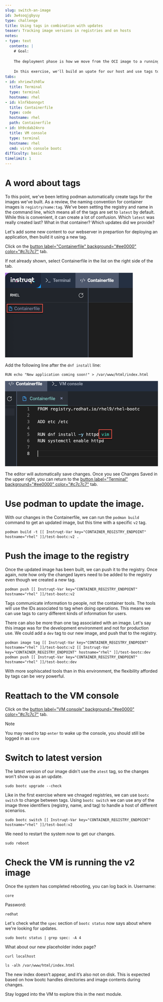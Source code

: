 ```yaml
---
slug: switch-an-image
id: 3w4soqjgbyuy
type: challenge
title: Using tags in combination with updates
teaser: Tracking image versions in registries and on hosts
notes:
- type: text
  contents: |
    # Goal:

    The deployment phase is how we move from the OCI image to a running host. This is essentially an installation but with a slight variation in tools. This only needs to be done once in the lifetime of a host. We'll look at how updates operate later.

    In this exercise, we'll build an upate for our host and use tags to convey some additional information for admins and users.
tabs:
- id: xhriew7zh0lw
  title: Terminal
  type: terminal
  hostname: rhel
- id: klnfkbonngvt
  title: Containerfile
  type: code
  hostname: rhel
  path: Containerfile
- id: bh9cdab24nro
  title: VM console
  type: terminal
  hostname: rhel
  cmd: virsh console bootc
difficulty: basic
timelimit: 1
---
```

A word about tags
===

To this point, we've been letting podman automatically create tags for the images we've built. As a review, the naming convention for container images is `registry/name:tag`. We've been setting the registry and name in the command line, which means all of the tags are set to `latest` by default. While this is convenient, it can create a lot of confusion. Which `latest` was really created last? What in that container? Which updates did we provide?

Let's add some new content to our webserver in prepartion for deploying an application, then build it using a new tag.

Click on the [button label="Containerfile" background="#ee0000" color="#c7c7c7"](tab-1) tab.

If not already shown, select Containerfile in the list on the right side of the tab.

![](../assets/containerfile_scripteditor.png)


Add the following line after the `dnf install` line:

````
RUN echo "New application coming soon!" > /var/www/html/index.html
````

![](../assets/containerfile_add_vim.png)

The editor will automatically save changes. Once you see Changes Saved in the upper right, you can return to the [button label="Terminal" background="#ee0000" color="#c7c7c7"](tab-0) tab.

Use podman to update the image.
===
With our changes in the Containerfile, we can run the `podman build` command to get an updated image, but this time with a specific `v2` tag.

```bash,run
podman build -t [[ Instruqt-Var key="CONTAINER_REGISTRY_ENDPOINT" hostname="rhel" ]]/test-bootc:v2 .
```

Push the image to the registry
===

Once the updated image has been built, we can push it to the registry. Once again, note how only the changed layers need to be added to the registry even though we created a new tag.

```bash,run
podman push [[ Instruqt-Var key="CONTAINER_REGISTRY_ENDPOINT" hostname="rhel" ]]/test-bootc:v2
```

Tags communicate information to people, not the container tools. The tools will use the IDs associated to tag when doing operations. This means we can use tags to carry different kinds of information for users.

There can also be more than one tag associated with an image. Let's say this image was for the development environment and not for production use. We could add a `dev` tag to our new image, and push that to the registry.
```bash,run
podman image tag [[ Instruqt-Var key="CONTAINER_REGISTRY_ENDPOINT" hostname="rhel" ]]/test-bootc:v2 [[ Instruqt-Var key="CONTAINER_REGISTRY_ENDPOINT" hostname="rhel" ]]/test-bootc:dev
podman push [[ Instruqt-Var key="CONTAINER_REGISTRY_ENDPOINT" hostname="rhel" ]]/test-bootc:dev
```

With more sophiscated tools than in this environment, the flexibility afforded by tags can be very powerful.

Reattach to the VM console
===

Click on the [button label="VM console" background="#ee0000" color="#c7c7c7"](tab-2) tab.

> [!NOTE]
> You may need to tap `enter` to wake up the console, you should still be logged in as `core`

Switch to latest version
===
The latest version of our image didn't use the `atest` tag, so the changes won't show up as an update.

```bash,run
sudo bootc upgrade --check
```

Like in the first exercise where we chnaged registries, we can use `bootc switch` to change between tags. Using `bootc switch` we can use any of the image three identifiers (registry, name, and tag) to handle a host of different scenarios.
```bash,run
sudo bootc switch [[ Instruqt-Var key="CONTAINER_REGISTRY_ENDPOINT" hostname="rhel" ]]/test-boot:v2
```

We need to restart the system now to get our changes.

```bash,run
sudo reboot
```

Check the VM is running the v2 image
===

Once the system has completed rebooting, you can log back in.
Username:

```bash,run
core
```

Password:

```bash,run
redhat
```

Let's check what the `spec` section of `bootc status` now says about where we're looking for updates.
```bash,run
sudo bootc status | grep spec: -A 4
```

What about our new placeholder index page?

```bash,run
curl localhost
```

```bash,run
ls -alh /var/www/html/index.html
```

The new index doesn’t appear, and it’s also not on disk. This is expected based on how bootc handles directories and image contents during changes.

Stay logged into the VM to explore this in the next module.
